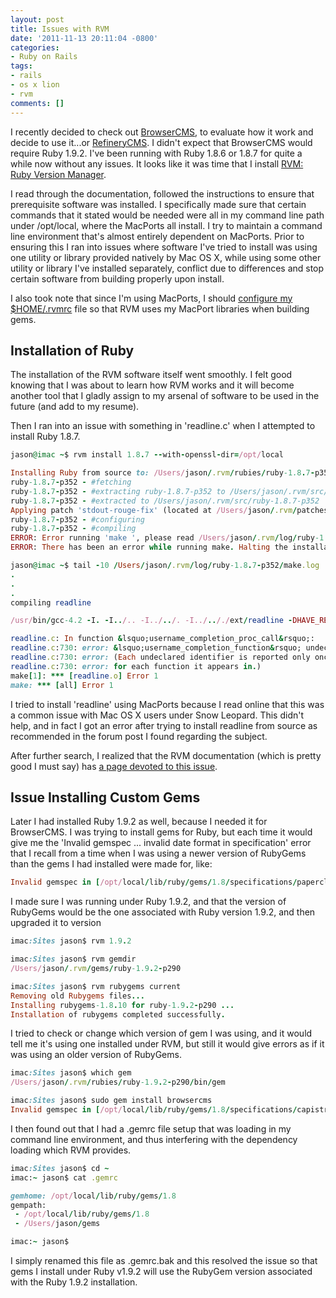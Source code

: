 ```yaml
---
layout: post
title: Issues with RVM
date: '2011-11-13 20:11:04 -0800'
categories:
- Ruby on Rails
tags:
- rails
- os x lion
- rvm
comments: []
---
```

I recently decided to check out <a title="BrowserCMS - BrowserCMS - Open Source, Ruby on Rails CMS" href="http://www.browsercms.org/" target="_blank">BrowserCMS</a>, to evaluate how it work and decide to use it...or <a title="Refinery CMS - a CMS that supports Rails 3" href="http://www.refinerycms.com/" target="_blank">RefineryCMS</a>. I didn't expect that BrowserCMS would require Ruby 1.9.2. I've been running with Ruby 1.8.6 or 1.8.7 for quite a while now without any issues. It looks like it was time that I install <a title="RVM: Ruby Version Manager" href="https://rvm.beginrescueend.com/" target="_blank">RVM: Ruby Version Manager</a>.

I read through the documentation, followed the instructions to ensure that prerequisite software was installed. I specifically made sure that certain commands that it stated would be needed were all in my command line path under /opt/local, where the MacPorts all install. I try to maintain a command line environment that's almost entirely dependent on MacPorts. Prior to ensuring this I ran into issues where software I've tried to install was using one utility or library provided natively by Mac OS X, while using some other utility or library I've installed separately, conflict due to differences and stop certain software from building properly upon install.

I also took note that since I'm using MacPorts, I should <a href="https://rvm.beginrescueend.com/integration/macports/" target="_blank">configure my $HOME/.rvmrc</a> file so that RVM uses my MacPort libraries when building gems.

## Installation of Ruby

The installation of the RVM software itself went smoothly. I felt good knowing that I was about to learn how RVM works and it will become another tool that I gladly assign to my arsenal of software to be used in the future (and add to my resume).

Then I ran into an issue with something in 'readline.c' when I attempted to install Ruby 1.8.7.

``` ruby
jason@imac ~$ rvm install 1.8.7 --with-openssl-dir=/opt/local

Installing Ruby from source to: /Users/jason/.rvm/rubies/ruby-1.8.7-p352, this may take a while depending on your cpu(s)...
ruby-1.8.7-p352 - #fetching
ruby-1.8.7-p352 - #extracting ruby-1.8.7-p352 to /Users/jason/.rvm/src/ruby-1.8.7-p352
ruby-1.8.7-p352 - #extracted to /Users/jason/.rvm/src/ruby-1.8.7-p352
Applying patch 'stdout-rouge-fix' (located at /Users/jason/.rvm/patches/ruby/1.8.7/stdout-rouge-fix.patch)
ruby-1.8.7-p352 - #configuring
ruby-1.8.7-p352 - #compiling
ERROR: Error running 'make ', please read /Users/jason/.rvm/log/ruby-1.8.7-p352/make.log
ERROR: There has been an error while running make. Halting the installation.

jason@imac ~$ tail -10 /Users/jason/.rvm/log/ruby-1.8.7-p352/make.log
.
.
.
compiling readline

/usr/bin/gcc-4.2 -I. -I../.. -I../../. -I../.././ext/readline -DHAVE_READLINE_READLINE_H -DHAVE_READLINE_HISTORY_H -DHAVE_RL_FILENAME_COMPLETION_FUNCTION -DHAVE_RL_COMPLETION_MATCHES -DHAVE_RL_DEPREP_TERM_FUNCTION -DHAVE_RL_COMPLETION_APPEND_CHARACTER -DHAVE_RL_BASIC_WORD_BREAK_CHARACTERS -DHAVE_RL_COMPLETER_WORD_BREAK_CHARACTERS -DHAVE_RL_BASIC_QUOTE_CHARACTERS -DHAVE_RL_COMPLETER_QUOTE_CHARACTERS -DHAVE_RL_FILENAME_QUOTE_CHARACTERS -DHAVE_RL_ATTEMPTED_COMPLETION_OVER -DHAVE_RL_LIBRARY_VERSION -DHAVE_RL_EVENT_HOOK -DHAVE_RL_CLEANUP_AFTER_SIGNAL -DHAVE_REPLACE_HISTORY_ENTRY -DHAVE_REMOVE_HISTORY -I/opt/local/include -D_XOPEN_SOURCE -D_DARWIN_C_SOURCE  -I/opt/local/include -fno-common -arch x86_64 -g -Os -pipe -no-cpp-precomp  -fno-common -pipe -fno-common   -c readline.c

readline.c: In function &lsquo;username_completion_proc_call&rsquo;:
readline.c:730: error: &lsquo;username_completion_function&rsquo; undeclared (first use in this function)
readline.c:730: error: (Each undeclared identifier is reported only once
readline.c:730: error: for each function it appears in.)
make[1]: *** [readline.o] Error 1
make: *** [all] Error 1
```

I tried to install 'readline' using MacPorts because I read online that this was a common issue with Mac OS X users under Snow Leopard. This didn't help, and in fact I got an error after trying to install readline from source as recommended in the forum post I found regarding the subject.

After further search, I realized that the RVM documentation (which is pretty good I must say) has <a title="RVM install ruby readline" href="https://rvm.beginrescueend.com/packages/readline/" target="_blank">a page devoted to this issue</a>.

## Issue Installing Custom Gems

Later I had installed Ruby 1.9.2 as well, because I needed it for BrowserCMS. I was trying to install gems for Ruby, but each time it would give me the 'Invalid gemspec ... invalid date format in specification' error that I recall from a time when I was using a newer version of RubyGems than the gems I had installed were made for, like:

``` ruby
Invalid gemspec in [/opt/local/lib/ruby/gems/1.8/specifications/paperclip-2.4.3.gemspec]: invalid date format in specification: "2011-10-05 00:00:00.000000000Z"
```

I made sure I was running under Ruby 1.9.2, and that the version of RubyGems would be the one associated with Ruby version 1.9.2, and then upgraded it to version

``` ruby
imac:Sites jason$ rvm 1.9.2

imac:Sites jason$ rvm gemdir
/Users/jason/.rvm/gems/ruby-1.9.2-p290

imac:Sites jason$ rvm rubygems current
Removing old Rubygems files...
Installing rubygems-1.8.10 for ruby-1.9.2-p290 ...
Installation of rubygems completed successfully.
```

I tried to check or change which version of gem I was using, and it would tell me it's using one installed under RVM, but still it would give errors as if it was using an older version of RubyGems.

``` ruby
imac:Sites jason$ which gem
/Users/jason/.rvm/rubies/ruby-1.9.2-p290/bin/gem

imac:Sites jason$ sudo gem install browsercms
Invalid gemspec in [/opt/local/lib/ruby/gems/1.8/specifications/capistrano-2.9.0.gemspec]: invalid date format in specification: "2011-09-24 00:00:00.000000000Z"
```

I then found out that I had a .gemrc file setup that was loading in my command line environment, and thus interfering with the dependency loading which RVM provides.

``` ruby
imac:Sites jason$ cd ~
imac:~ jason$ cat .gemrc

gemhome: /opt/local/lib/ruby/gems/1.8
gempath:
 - /opt/local/lib/ruby/gems/1.8
 - /Users/jason/gems

imac:~ jason$
```

I simply renamed this file as .gemrc.bak and this resolved the issue so that gems I install under Ruby v1.9.2 will use the RubyGem version associated with the Ruby 1.9.2 installation.

